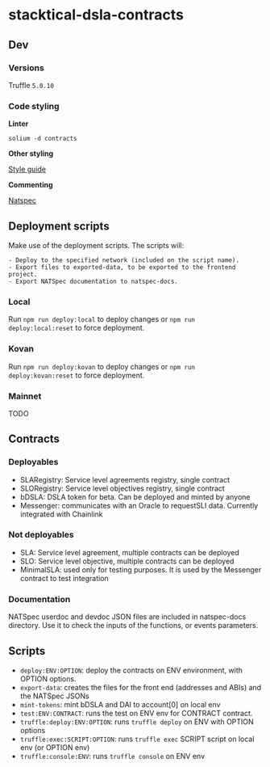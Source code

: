 # stacktical-dsla-contracts

## Dev

### Versions

Truffle `5.0.10`

### Code styling

**Linter**

`solium -d contracts`

**Other styling**

[Style guide](https://solidity.readthedocs.io/en/latest/style-guide.html)

**Commenting**

[Natspec](https://github.com/ethereum/wiki/wiki/Ethereum-Natural-Specification-Format)

## Deployment scripts

Make use of the deployment scripts. The scripts will:

    - Deploy to the specified network (included on the script name).
    - Export files to exported-data, to be exported to the frontend project.
    - Export NATSpec documentation to natspec-docs.

### Local

Run ```npm run deploy:local``` to deploy changes or ```npm run deploy:local:reset``` to force deployment.

### Kovan

Run ```npm run deploy:kovan``` to deploy changes or ```npm run deploy:kovan:reset``` to force deployment.

### Mainnet

TODO

## Contracts
### Deployables
* SLARegistry: Service level agreements registry, single contract
* SLORegistry: Service level objectives registry, single contract
* bDSLA: DSLA token for beta. Can be deployed and minted by anyone
* Messenger: communicates with an Oracle to requestSLI data. Currently integrated with Chainlink
### Not deployables
* SLA: Service level agreement, multiple contracts can be deployed
* SLO: Service level objective, multiple contracts can be deployed
* MinimalSLA: used only for testing purposes. It is used by the Messenger contract to test integration

### Documentation
NATSpec userdoc and devdoc JSON files are included in natspec-docs directory. Use it to check the inputs of the functions, or events parameters.

## Scripts
* ```deploy:ENV:OPTION```: deploy the contracts on ENV environment, with OPTION options.
* ```export-data```: creates the files for the front end (addresses and ABIs) and the NATSpec JSONs
* ```mint-tokens```: mint bDSLA and DAI to account[0] on local env
* ```test:ENV:CONTRACT```: runs the test on ENV env for CONTRACT contract.
* ```truffle:deploy:ENV:OPTION```: runs ```truffle deploy``` on ENV with OPTION options
* ```truffle:exec:SCRIPT:OPTION```: runs ```truffle exec```  SCRIPT script on local env (or OPTION env)
* ```truffle:console:ENV```: runs ```truffle console```  on ENV env
